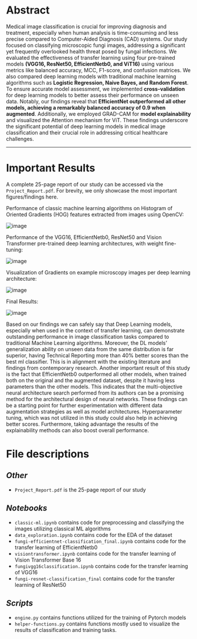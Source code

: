 # Abstract
Medical image classification is crucial for improving diagnosis and treatment, especially when human analysis is time-consuming and less precise compared to Computer-Aided Diagnosis (CAD) systems. Our study focused on classifying microscopic fungi images, addressing a significant yet frequently overlooked health threat posed by fungal infections. We evaluated the effectiveness of transfer learning using four pre-trained models **(VGG16, ResNet50, EfficientNetb0, and ViT16)** using various metrics like balanced accuracy, MCC, F1-score, and confusion matrices. We also compared deep learning models with traditional machine learning algorithms such as **Logistic Regression, Naive Bayes, and Random Forest**.  To ensure accurate model assessment, we implemented **cross-validation** for deep learning models to better assess their performance on unseen data. Notably, our findings reveal that **EfficientNet outperformed all other models, achieving a remarkably balanced accuracy of 0.9 when augmented**. Additionally, we employed GRAD-CAM for **model explainability** and visualized the Attention mechanism for ViT. These findings underscore the significant potential of deep learning models in medical image classification and their crucial role in addressing critical healthcare challenges.

---
# Important Results 
A complete 25-page report of our study can be accessed via the `Project_Report.pdf`. For brevity, we only showcase the most important figures/findings here.

Performance of classic machine learning algorithms on Histogram of Oriented Gradients (HOG) features extracted from images using OpenCV:

![image](https://github.com/user-attachments/assets/7e60d04d-484e-4c36-98b5-dc6d68daf51a)

Performance of the VGG16, EfficientNetb0, ResNet50 and Vision Transformer pre-trained deep learning architectures, with weight fine-tuning:

![image](https://github.com/user-attachments/assets/455917c5-36b6-4d87-b864-4178022807d0)

Visualization of Gradients on example microscopy images per deep learning architecture:

![image](https://github.com/user-attachments/assets/1ee34c04-d35b-4bf1-9f45-f551f6c9ed46)

Final Results:

![image](https://github.com/user-attachments/assets/edefeacd-e4b8-4d17-8895-0e956bff9224)

Based on our findings we can safely say that Deep Learning models, especially when used in the context of transfer learning, can demonstrate outstanding performance in image classification tasks compared to traditional Machine Learning algorithms. Moreover, the DL models’ generalization ability on unseen data from the same distribution is far superior, having Technical Reporting more than 40% better scores than the best ml classifier. This is in alignment with the existing literature and findings from contemporary research. Another important result of this study is the fact that EfficientNetb0 outperformed all other models, when trained both on the original and the augmented dataset, despite it having less parameters than the other models. This indicates that the multi-objective neural architecture search performed from its authors can be a promising method for the architectural design of neural networks. These findings can be a starting point for further experimentation with different data augmentation strategies as well as model architectures. Hyperparameter tuning, which was not utilized in this study could also help in achieving better scores. Furthermore, taking advantage the results of the explainability methods can also boost overall performance.

# File descriptions 

## *Other*
- `Project_Report.pdf` is the 25-page report of our study 
## *Notebooks*
- `classic-ml.ipynb` contains code for preprocessing and classifying the images utilizing classical ML algorithms
- `data_exploration.ipynb` contains code for the EDA of the dataset
- `fungi-efficientnet-classification_final.ipynb` contains code for the transfer learning of EfficientNetb0
- `visiontransformer.ipynb` contains code for the transfer learning of Vision Transformer Base 16
- `fungivgg16classification.ipynb` contains code for the transfer learning of VGG16
- `fungi-resnet-classification_final` contains code for the transfer learning of ResNet50
## *Scripts* 
- `engine.py` contains functions utilized for the training of Pytorch models
- `helper-functions.py` contains functions mostly used to visualize the results of classification and training tasks.
